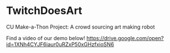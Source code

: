# TwitchDoesArt
CU Make-a-Thon Project: A crowd sourcing art making robot

Find a video of our demo below!
https://drive.google.com/open?id=1XNh4CYJF6iaur0uRZxP50xGHzfxioSN6
